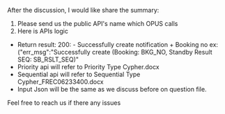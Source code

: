 After the discussion, I would like share the summary:

1. Please send us the public API's name which OPUS calls
2. Here is APIs logic

- Return result: 200: - Successfully create notification + Booking no ex: ("err_msg":"Successfully create (Booking: BKG_NO, Standby Result SEQ: SB_RSLT_SEQ)"
- Priority api will refer to Priority Type Cypher.docx
- Sequential api will refer to Sequential Type Cypher\_FREC06233400.docx
- Input Json will be the same as we discuss before on question file.

Feel free to reach us if there any issues
